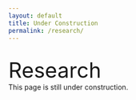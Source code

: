 ```yaml
---
layout: default
title: Under Construction
permalink: /research/
---
```


<br>
<div style="font-size:3em;">Research</div>
This page is still under construction.
